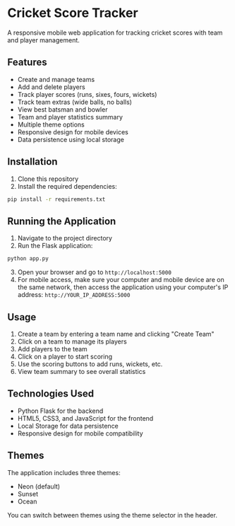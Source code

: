 # Cricket Score Tracker

A responsive mobile web application for tracking cricket scores with team and player management.

## Features

- Create and manage teams
- Add and delete players
- Track player scores (runs, sixes, fours, wickets)
- Track team extras (wide balls, no balls)
- View best batsman and bowler
- Team and player statistics summary
- Multiple theme options
- Responsive design for mobile devices
- Data persistence using local storage

## Installation

1. Clone this repository
2. Install the required dependencies:

```bash
pip install -r requirements.txt
```

## Running the Application

1. Navigate to the project directory
2. Run the Flask application:

```bash
python app.py
```

3. Open your browser and go to `http://localhost:5000`
4. For mobile access, make sure your computer and mobile device are on the same network, then access the application using your computer's IP address: `http://YOUR_IP_ADDRESS:5000`

## Usage

1. Create a team by entering a team name and clicking "Create Team"
2. Click on a team to manage its players
3. Add players to the team
4. Click on a player to start scoring
5. Use the scoring buttons to add runs, wickets, etc.
6. View team summary to see overall statistics

## Technologies Used

- Python Flask for the backend
- HTML5, CSS3, and JavaScript for the frontend
- Local Storage for data persistence
- Responsive design for mobile compatibility

## Themes

The application includes three themes:
- Neon (default)
- Sunset
- Ocean

You can switch between themes using the theme selector in the header.